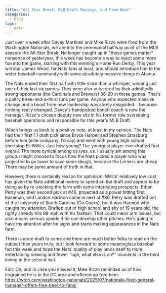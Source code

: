 ```yaml
---
title: "All Star Break, MLB Draft Musings, and Free Beer"
categories:
  - blog
tags:
  - nats
---
```

Just over a week after Davey Martinez and Mike Rizzo were fired from the Washington Nationals, we are into the ceremonial halfway point of the MLB season: the All-Star Break. No longer caught up in "these games matter" nonsense of yesteryear, this week has become a way to inject some more fun into the game, starting with this evening's Home Run Derby. This year will star James Wood, for Nats fans at least, and should introduce him to the wider baseball community with some absolutely massive dongs in Atlanta.

The Nats ended their first half with little more than a whimper, winning just one of their last six games. They were also outscored by their admittedly strong opponents (the Cardinals and Brewers) 36-20 in those games. That's a paltry three-and-a-third runs per game. Anyone who expected massive change and a boost from new leadership was sorely misguided... because nothing really changed. Davey's handpicked bench coach is now the manager. Rizzo's chosen deputy now sits in his former role overseeing baseball operations and responsible for this year's MLB Draft.

Which brings us back to a positive note, at least in my opinion. The Nats had their first 1.1 draft pick since Bryce Harper and Stephen Strasburg before him (elite company, I'd say) and went with young high school shortstop Eli Willits. Just how young? The youngest player ever drafted first overall. The more cynical among us (yes, us. I usually am among this group.) might choose to focus how the Nats picked a player who was projected to go lower to save some dough, because the Lerners are cheap. There may be some amount of truth in that. 

However, there is certainlly reason for optimism. Willits' relatively low cost has given the Nats additional money to spend on the draft and appear to be doing so by re-stocking the farm with some interesting prospects. Ethan Petry was their second pick at #49, projected as a power hitting first baseman, and Landon Harmon came in next at #80. Petry was drafted out of the University of South Carolina (Go Cocks), but it was Harmon who caught my attention. Drafted out of high school and shy of 19 years old, the righty already hits 99 mph with his fastball. That could mean arm issues, but also means serious upside if he can develop other pitches. He's going to have my attention after he signs and starts making appearances in the Nats farm.

There is more draft to come and there are much better folks to read on the subject than yours truly, but I look forward to some meaningless baseball fun this week and hope the Nats' quality of play lends itself to more entertaining viewing and fewer "ugh, what else is on?" moments in the third inning in the second half.

Edit: Oh, and in case you missed it, Mike Rizzo reminded us of how engrained he is in the DC area and offered up free beer: https://wtop.com/washington-nationals/2025/07/nationals-fired-general-manager-offers-free-beer-to-fans/